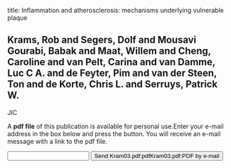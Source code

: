 title: Inflammation and atherosclerosis: mechanisms underlying vulnerable plaque

## Krams, Rob and Segers, Dolf and Mousavi Gourabi, Babak and Maat, Willem and Cheng, Caroline and van Pelt, Carina and van Damme, Luc C A. and de Feyter, Pim and van der Steen, Ton and de Korte, Chris L. and Serruys, Patrick W.
JIC

A <b>pdf file</b> of this publication is available for personal use.Enter your e-mail address in the box below and press the button. You will receive an e-mail message with a link to the pdf file.
<form action="sender.php">  <input type="text" name="email">  <input type="submit" value="Send Kram03.pdf:pdfKram03.pdf:PDF by e-mail"></form>